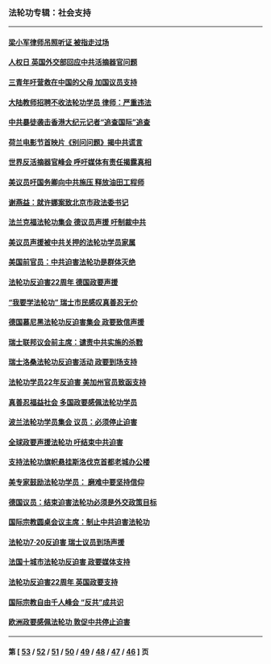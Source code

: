 ### 法轮功专辑：社会支持
---
#### [梁小军律师吊照听证 被指走过场](../../pages/nf4386/n13437662.md?12190430) 
#### [人权日 英国外交部回应中共活摘器官问题](../../pages/nf4386/n13430243.md?12190430) 
#### [三青年吁营救在中国的父母 加国议员支持](../../pages/nf4386/n13429744.md?12190430) 
#### [大陆教师招聘不收法轮功学员 律师：严重违法](../../pages/nf4386/n13365839.md?12190430) 
#### [中共暴徒袭击香港大纪元记者“追查国际”追查](../../pages/nf4386/n13343404.md?12190430) 
#### [荷兰电影节首映片《别问问题》揭中共谎言](../../pages/nf4386/n13321179.md?12190430) 
#### [世界反活摘器官峰会 呼吁媒体有责任揭露真相](../../pages/nf4386/n13264475.md?12190430) 
#### [美议员吁国务卿向中共施压 释放油田工程师](../../pages/nf4386/n13233845.md?12190430) 
#### [谢燕益：就许娜案致北京市政法委书记](../../pages/nf4386/n13182701.md?12190430) 
#### [法兰克福法轮功集会 德议员声援 吁制裁中共](../../pages/nf4386/n13175975.md?12190430) 
#### [美议员声援被中共关押的法轮功学员家属](../../pages/nf4386/n13158310.md?12190430) 
#### [美国前官员：中共迫害法轮功是群体灭绝](../../pages/nf4386/n13157750.md?12190430) 
#### [法轮功反迫害22周年 德国政要声援](../../pages/nf4386/n13143632.md?12190430) 
#### [“我要学法轮功” 瑞士市民感叹真善忍无价](../../pages/nf4386/n13129633.md?12190430) 
#### [德国慕尼黑法轮功反迫害集会 政要致信声援](../../pages/nf4386/n13129148.md?12190430) 
#### [瑞士联邦议会前主席：谴责中共实施的杀戮](../../pages/nf4386/n13127336.md?12190430) 
#### [瑞士洛桑法轮功反迫害活动 政要到场支持](../../pages/nf4386/n13119398.md?12190430) 
#### [法轮功学员22年反迫害 美加州官员致函支持](../../pages/nf4386/n13118879.md?12190430) 
#### [真善忍福益社会 多国政要感佩法轮功学员](../../pages/nf4386/n13116951.md?12190430) 
#### [波兰法轮功学员集会 议员：必须停止迫害](../../pages/nf4386/n13116685.md?12190430) 
#### [全球政要声援法轮功 吁结束中共迫害](../../pages/nf4386/n13114441.md?12190430) 
#### [支持法轮功旗帜悬挂斯洛伐克首都老城办公楼](../../pages/nf4386/n13112261.md?12190430) 
#### [美专家鼓励法轮功学员： 磨难中要坚持信仰](../../pages/nf4386/n13108359.md?12190430) 
#### [德国议员：结束迫害法轮功必须是外交政策目标](../../pages/nf4386/n13109600.md?12190430) 
#### [国际宗教圆桌会议主席：制止中共迫害法轮功](../../pages/nf4386/n13108177.md?12190430) 
#### [法轮功7·20反迫害 瑞士议员到场声援](../../pages/nf4386/n13107072.md?12190430) 
#### [法国十城市法轮功反迫害 政要媒体支持](../../pages/nf4386/n13104833.md?12190430) 
#### [法轮功反迫害22周年 英国政要支持](../../pages/nf4386/n13091349.md?12190430) 
#### [国际宗教自由千人峰会 “反共”成共识](../../pages/nf4386/n13091403.md?12190430) 
#### [欧洲政要感佩法轮功 敦促中共停止迫害](../../pages/nf4386/n13090743.md?12190430) 

---
#### 第 [ [53](./53.md?12190430) / [52](./52.md?12190430) / [51](./51.md?12190430) / [50](./50.md?12190430) / [49](./49.md?12190430) / [48](./48.md?12190430) / [47](./47.md?12190430) / [46](./46.md?12190430) ] 页
